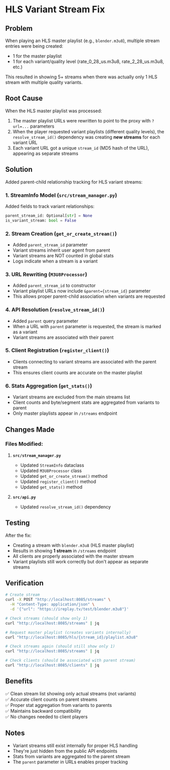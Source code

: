 # HLS Variant Stream Fix

## Problem
When playing an HLS master playlist (e.g., `blender.m3u8`), multiple stream entries were being created:
- 1 for the master playlist
- 1 for each variant/quality level (rate_0_28_us.m3u8, rate_2_28_us.m3u8, etc.)

This resulted in showing 5+ streams when there was actually only 1 HLS stream with multiple quality variants.

## Root Cause
When the HLS master playlist was processed:
1. The master playlist URLs were rewritten to point to the proxy with `?url=...` parameters
2. When the player requested variant playlists (different quality levels), the `resolve_stream_id()` dependency was creating **new streams** for each variant URL
3. Each variant URL got a unique `stream_id` (MD5 hash of the URL), appearing as separate streams

## Solution
Added parent-child relationship tracking for HLS variant streams:

### 1. **StreamInfo Model** (`src/stream_manager.py`)
Added fields to track variant relationships:
```python
parent_stream_id: Optional[str] = None
is_variant_stream: bool = False
```

### 2. **Stream Creation** (`get_or_create_stream()`)
- Added `parent_stream_id` parameter
- Variant streams inherit user agent from parent
- Variant streams are NOT counted in global stats
- Logs indicate when a stream is a variant

### 3. **URL Rewriting** (`M3U8Processor`)
- Added `parent_stream_id` to constructor
- Variant playlist URLs now include `&parent={stream_id}` parameter
- This allows proper parent-child association when variants are requested

### 4. **API Resolution** (`resolve_stream_id()`)
- Added `parent` query parameter
- When a URL with `parent` parameter is requested, the stream is marked as a variant
- Variant streams are associated with their parent

### 5. **Client Registration** (`register_client()`)
- Clients connecting to variant streams are associated with the parent stream
- This ensures client counts are accurate on the master playlist

### 6. **Stats Aggregation** (`get_stats()`)
- Variant streams are excluded from the main streams list
- Client counts and byte/segment stats are aggregated from variants to parent
- Only master playlists appear in `/streams` endpoint

## Changes Made

### Files Modified:
1. **`src/stream_manager.py`**
   - Updated `StreamInfo` dataclass
   - Updated `M3U8Processor` class
   - Updated `get_or_create_stream()` method
   - Updated `register_client()` method
   - Updated `get_stats()` method

2. **`src/api.py`**
   - Updated `resolve_stream_id()` dependency

## Testing
After the fix:
- Creating a stream with `blender.m3u8` (HLS master playlist)
- Results in showing **1 stream** in `/streams` endpoint
- All clients are properly associated with the master stream
- Variant playlists still work correctly but don't appear as separate streams

## Verification
```bash
# Create stream
curl -X POST "http://localhost:8085/streams" \
  -H "Content-Type: application/json" \
  -d '{"url": "https://ireplay.tv/test/blender.m3u8"}'

# Check streams (should show only 1)
curl "http://localhost:8085/streams" | jq

# Request master playlist (creates variants internally)
curl "http://localhost:8085/hls/{stream_id}/playlist.m3u8"

# Check streams again (should still show only 1)
curl "http://localhost:8085/streams" | jq

# Check clients (should be associated with parent stream)
curl "http://localhost:8085/clients" | jq
```

## Benefits
✅ Clean stream list showing only actual streams (not variants)  
✅ Accurate client counts on parent streams  
✅ Proper stat aggregation from variants to parents  
✅ Maintains backward compatibility  
✅ No changes needed to client players  

## Notes
- Variant streams still exist internally for proper HLS handling
- They're just hidden from the public API endpoints
- Stats from variants are aggregated to the parent stream
- The `parent` parameter in URLs enables proper tracking

